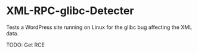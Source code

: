 # XML-RPC-glibc-Detecter 
Tests a WordPress site running on Linux for the glibc bug affecting the XML data.

TODO: Get RCE 
